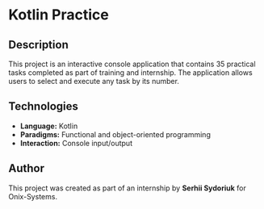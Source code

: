 # Kotlin Practice

## Description
This project is an interactive console application that contains 35 practical tasks completed as part of training and internship. The application allows users to select and execute any task by its number.

## **Technologies**
- **Language:** Kotlin
- **Paradigms:** Functional and object-oriented programming
- **Interaction:** Console input/output

## **Author**
This project was created as part of an internship by **Serhii Sydoriuk** for Onix-Systems.
